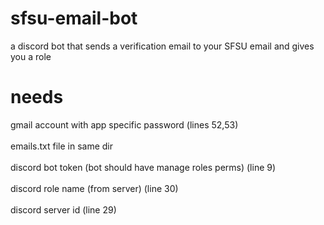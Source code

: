 # sfsu-email-bot
a discord bot that sends a verification email to your SFSU email and gives you a role

# needs
gmail account with app specific password (lines 52,53)<br><br>
emails.txt file in same dir<br><br>
discord bot token (bot should have manage roles perms) (line 9)<br><br>
discord role name (from server) (line 30)<br><br>
discord server id (line 29)<br><br>
